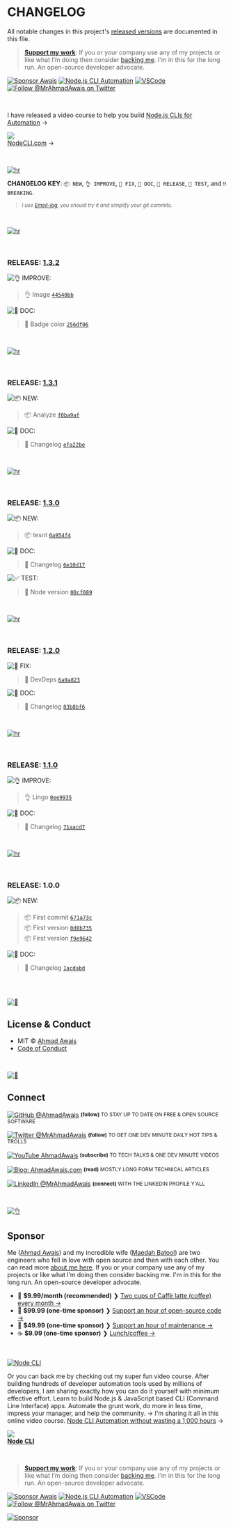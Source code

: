 # CHANGELOG

All notable changes in this project's [released versions](../../releases) are documented in this file.

> [**Support my work**][sponsor]: If you or your company use any of my projects or like what I’m doing then consider [backing me][sponsor]. I'm in this for the long run. An open-source developer advocate.

[![Sponsor Awais](https://img.shields.io/badge/-Sponsor%20Awais%20%E2%86%92-gray.svg?colorA=6A788D&colorB=6A788D&style=flat)](https://github.com/AhmadAwais/sponsor/?utm_source=FOSS) [![Node.js CLI Automation](https://img.shields.io/badge/-NodeCLI.com%20%E2%86%92-gray.svg?colorA=6A788D&colorB=6A788D&style=flat)](https://NodeCLI.com/?utm_source=FOSS)
[![VSCode](https://img.shields.io/badge/-VSCode.pro%20%E2%86%92-gray.svg?colorA=6A788D&colorB=6A788D&style=flat)](https://VSCode.pro/?utm_source=GitHubFOSS)
[![Follow @MrAhmadAwais on Twitter](https://img.shields.io/twitter/follow/mrahmadawais.svg?style=social&label=Follow%20@MrAhmadAwais)](https://twitter.com/mrahmadawais/)

<br>

I have released a video course to help you build <a href="https://NodeCLI.com/?utm_source=FOSS" target="_blank">Node.js CLIs for Automation</a> →</p>

<a href="https://NodeCLI.com/?utm_source=FOSS" target="_blank"><img src="https://raw.githubusercontent.com/ahmadawais/stuff/master/nodecli/featured.jpg" /><br>NodeCLI.com</a> →

<br>

[![hr](https://raw.githubusercontent.com/ahmadawais/stuff/master/images/git/hr.png)](/)

**CHANGELOG KEY**: `📦 NEW`, `👌 IMPROVE`, `🐛 FIX`, `📖 DOC`, `🚀 RELEASE`, `🤖 TEST`, and `‼️ BREAKING`.

<small>

> _I use [Emoji-log](https://github.com/ahmadawais/Emoji-Log), you should try it and simplify your git commits._

</small>

<br>

[![hr](https://raw.githubusercontent.com/ahmadawais/stuff/master/images/git/hr.png)](/)

<br>

### RELEASE: [1.3.2](https://github.com/ahmadawais/cli-check-node/compare/1.3.1...1.3.2)

![👌 IMPROVE:](https://img.shields.io/badge/-IMPROVEMENT-gray.svg?colorB=39AA54)

> 👌 Image [`44540bb`](https://github.com/ahmadawais/cli-check-node/commit/44540bb129d227e1cd7cf5d7f3004e66518cd98a) <br>

![📖 DOC:](https://img.shields.io/badge/-DOCS-gray.svg?colorB=978CD4)

> 📖 Badge color [`256df06`](https://github.com/ahmadawais/cli-check-node/commit/256df06c9b78bf369f5a0c8ca5d2373673dd8e5e) <br>

<br>

[![hr](https://raw.githubusercontent.com/ahmadawais/stuff/master/images/git/hr.png)](/)

<br>

### RELEASE: [1.3.1](https://github.com/ahmadawais/cli-check-node/compare/1.3.0...1.3.1)

![📦 NEW:](https://img.shields.io/badge/-NEW-gray.svg?colorB=3778FF)

> 📦 Analyze [`f0ba9af`](https://github.com/ahmadawais/cli-check-node/commit/f0ba9af1350416a8219c8d135c72f3475ec3a622) <br>

![📖 DOC:](https://img.shields.io/badge/-DOCS-gray.svg?colorB=978CD4)

> 📖 Changelog [`efa22be`](https://github.com/ahmadawais/cli-check-node/commit/efa22be54b6e09cf75233f1c67638fd5cceebe81) <br>

<br>

[![hr](https://raw.githubusercontent.com/ahmadawais/stuff/master/images/git/hr.png)](/)

<br>

### RELEASE: [1.3.0](https://github.com/ahmadawais/cli-check-node/compare/1.2.0...1.3.0)

![📦 NEW:](https://img.shields.io/badge/-NEW-gray.svg?colorB=3778FF)

> 📦 tesnt [`0a954f4`](https://github.com/ahmadawais/cli-check-node/commit/0a954f454060648755a8d0a65e8ff5a09ef42756) <br>

![📖 DOC:](https://img.shields.io/badge/-DOCS-gray.svg?colorB=978CD4)

> 📖 Changelog [`6e10d17`](https://github.com/ahmadawais/cli-check-node/commit/6e10d17c9eab95291af0473caae7b8d166e1c9e6) <br>

![✅ TEST:](https://img.shields.io/badge/-TESTS-gray.svg?colorB=2BBA00)

> 🤖 Node version [`00cf089`](https://github.com/ahmadawais/cli-check-node/commit/00cf089abc37cc5e86eb3e0d1943157972ed4962) <br>

<br>

[![hr](https://raw.githubusercontent.com/ahmadawais/stuff/master/images/git/hr.png)](/)

<br>

### RELEASE: [1.2.0](https://github.com/ahmadawais/cli-check-node/compare/1.1.0...1.2.0)

![🐛 FIX:](https://img.shields.io/badge/-FIX-gray.svg?colorB=ff6347)

> 🐛 DevDeps [`6a9a823`](https://github.com/ahmadawais/cli-check-node/commit/6a9a823dfc69f2f42e0b6a85e7c4961e2dc54d70) <br>

![📖 DOC:](https://img.shields.io/badge/-DOCS-gray.svg?colorB=978CD4)

> 📖 Changelog [`83b8bf6`](https://github.com/ahmadawais/cli-check-node/commit/83b8bf6a8a062c3ba2d686f7ab892a939b3904dd) <br>

<br>

[![hr](https://raw.githubusercontent.com/ahmadawais/stuff/master/images/git/hr.png)](/)

<br>

### RELEASE: [1.1.0](https://github.com/ahmadawais/cli-check-node/compare/1.0.0...1.1.0)

![👌 IMPROVE:](https://img.shields.io/badge/-IMPROVEMENT-gray.svg?colorB=39AA54)

> 👌 Lingo [`0ee9935`](https://github.com/ahmadawais/cli-check-node/commit/0ee9935b7c1178c67eb9dd5c86e606c5b74ce195) <br>

![📖 DOC:](https://img.shields.io/badge/-DOCS-gray.svg?colorB=978CD4)

> 📖 Changelog [`71aacd7`](https://github.com/ahmadawais/cli-check-node/commit/71aacd7c7a59bcb7e9f96546ce5d481910b47171) <br>

<br>

[![hr](https://raw.githubusercontent.com/ahmadawais/stuff/master/images/git/hr.png)](/)

<br>

### RELEASE: 1.0.0

![📦 NEW:](https://img.shields.io/badge/-NEW-gray.svg?colorB=3778FF)

> 📦 First commit [`671a73c`](https://github.com/ahmadawais/cli-check-node/commit/671a73c674c30730a306263e61dde395924e3a02) <br>
> 📦 First version [`0d8b735`](https://github.com/ahmadawais/cli-check-node/commit/0d8b735df315c6fee4108c62265dc6b58644285e) <br>
> 📦 First version [`f9e9642`](https://github.com/ahmadawais/cli-check-node/commit/f9e964217a3f03e75ea9e0633524279593aa67c9) <br>

![📖 DOC:](https://img.shields.io/badge/-DOCS-gray.svg?colorB=978CD4)

> 📖 Changelog [`1acdabd`](https://github.com/ahmadawais/cli-check-node/commit/1acdabd883a5bd57d99f36459122f579071f566f) <br>

<br>

<br>

[![📃](https://raw.githubusercontent.com/ahmadawais/stuff/master/images/git/license.png)](/)

## License & Conduct

- MIT © [Ahmad Awais](https://twitter.com/MrAhmadAwais/)
- [Code of Conduct](code-of-conduct.md)

<br>

[![🙌](https://raw.githubusercontent.com/ahmadawais/stuff/master/images/git/connect.png)](/)

## Connect

<div align="left">
<p><a href="https://github.com/ahmadawais"><img alt="GitHub @AhmadAwais" align="center" src="https://img.shields.io/badge/GITHUB-gray.svg?colorB=6cc644&style=flat" /></a>&nbsp;<small><strong>(follow)</strong> TO STAY UP TO DATE ON FREE & OPEN SOURCE SOFTWARE</small></p>
<p><a href="https://twitter.com/MrAhmadAwais/"><img alt="Twitter @MrAhmadAwais" align="center" src="https://img.shields.io/badge/TWITTER-gray.svg?colorB=1da1f2&style=flat" /></a>&nbsp;<small><strong>(follow)</strong> TO GET ONE DEV MINUTE DAILY HOT TIPS & TROLLS</small></p>
<p><a href="https://www.youtube.com/AhmadAwais"><img alt="YouTube AhmadAwais" align="center" src="https://img.shields.io/badge/YOUTUBE-gray.svg?colorB=ff0000&style=flat" /></a>&nbsp;<small><strong>(subscribe)</strong> TO TECH TALKS & ONE DEV MINUTE VIDEOS</small></p>
<p><a href="https://AhmadAwais.com/"><img alt="Blog: AhmadAwais.com" align="center" src="https://img.shields.io/badge/MY%20BLOG-gray.svg?colorB=4D2AFF&style=flat" /></a>&nbsp;<small><strong>(read)</strong> MOSTLY LONG FORM TECHNICAL ARTICLES</small></p>
<p><a href="https://www.linkedin.com/in/MrAhmadAwais/"><img alt="LinkedIn @MrAhmadAwais" align="center" src="https://img.shields.io/badge/LINKEDIN-gray.svg?colorB=0077b5&style=flat" /></a>&nbsp;<small><strong>(connect)</strong> WITH THE LINKEDIN PROFILE Y'ALL</small></p>
</div>

<br>

[![👌](https://raw.githubusercontent.com/ahmadawais/stuff/master/images/git/sponsor.png)](/)

## Sponsor

Me ([Ahmad Awais](https://twitter.com/mrahmadawais/)) and my incredible wife ([Maedah Batool](https://twitter.com/MaedahBatool/)) are two engineers who fell in love with open source and then with each other. You can read more [about me here](https://ahmadawais.com/about). If you or your company use any of my projects or like what I’m doing then consider backing me. I'm in this for the long run. An open-source developer advocate.

- 🌟  **$9.99/month (recommended)** ❯ [Two cups of Caffè latte (coffee) every month →](https://pay.paddle.com/checkout/540217)
- 🚀  **$99.99 (one-time sponsor)** ❯ [Support an hour of open-source code →](https://pay.paddle.com/checkout/515568)
- 🔰  **$49.99 (one-time sponsor)** ❯ [Support an hour of maintenance →](https://pay.paddle.com/checkout/527253)
- ☕️  **$9.99 (one-time sponsor)** ❯ [Lunch/coffee →](https://pay.paddle.com/checkout/527254)

<br>

[![Node CLI](https://img.shields.io/badge/-NodeCLI.com%20%E2%86%92-gray.svg?colorB=3D873A)](https://nodecli.com/?utm_source=FOSS)

Or you can back me by checking out my super fun video course. After building hundreds of developer automation tools used by millions of developers, I am sharing exactly how you can do it yourself with minimum effective effort. Learn to build Node.js & JavaScript based CLI (Command Line Interface) apps. Automate the grunt work, do more in less time, impress your manager, and help the community.
→ I'm sharing it all in this online video course. <a href="https://nodecli.com/?utm_source=FOSS" target="_blank">Node CLI Automation
without wasting a 1,000 hours</a> →</p>

<a href="https://nodecli.com/?utm_source=FOSS" target="_blank"><img src="https://raw.githubusercontent.com/ahmadawais/stuff/master/nodecli/featured.jpg" /><br><strong>Node CLI</strong></a>

<br>

> [**Support my work**][sponsor]: If you or your company use any of my projects or like what I’m doing then consider [backing me][sponsor]. I'm in this for the long run. An open-source developer advocate.

[![Sponsor Awais](https://img.shields.io/badge/-Sponsor%20Awais%20%E2%86%92-gray.svg?colorA=6A788D&colorB=6A788D&style=flat)](https://github.com/AhmadAwais/sponsor/?utm_source=FOSS) [![Node.js CLI Automation](https://img.shields.io/badge/-NodeCLI.com%20%E2%86%92-gray.svg?colorA=6A788D&colorB=6A788D&style=flat)](https://NodeCLI.com/?utm_source=FOSS)
[![VSCode](https://img.shields.io/badge/-VSCode.pro%20%E2%86%92-gray.svg?colorA=6A788D&colorB=6A788D&style=flat)](https://VSCode.pro/?utm_source=GitHubFOSS)
[![Follow @MrAhmadAwais on Twitter](https://img.shields.io/twitter/follow/mrahmadawais.svg?style=social&label=Follow%20@MrAhmadAwais)](https://twitter.com/mrahmadawais/)

[![Sponsor](https://raw.githubusercontent.com/ahmadawais/stuff/master/sponsor/sponsor.jpg)][sponsor]

[sponsor]: https://github.com/AhmadAwais/sponsor

